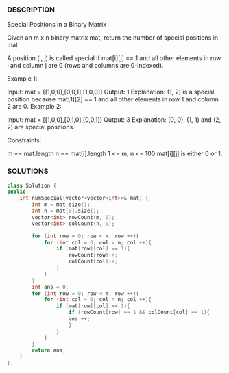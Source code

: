 ### DESCRIPTION

Special Positions in a Binary Matrix

Given an m x n binary matrix mat, return the number of special positions in mat.

A position (i, j) is called special if mat[i][j] == 1 and all other elements in row i and column j are 0 (rows and columns are 0-indexed).

 

Example 1:


Input: mat = [[1,0,0],[0,0,1],[1,0,0]]
Output: 1
Explanation: (1, 2) is a special position because mat[1][2] == 1 and all other elements in row 1 and column 2 are 0.
Example 2:


Input: mat = [[1,0,0],[0,1,0],[0,0,1]]
Output: 3
Explanation: (0, 0), (1, 1) and (2, 2) are special positions.
 

Constraints:

m == mat.length
n == mat[i].length
1 <= m, n <= 100
mat[i][j] is either 0 or 1.





### SOLUTIONS

```c++
class Solution {
public:
    int numSpecial(vector<vector<int>>& mat) {
        int m = mat.size();
        int n = mat[0].size();
        vector<int> rowCount(m, 0);
        vector<int> colCount(n, 0);

        for (int row = 0; row < m; row ++){
            for (int col = 0; col < n; col ++){
                if (mat[row][col] == 1){
                    rowCount[row]++;
                    colCount[col]++;
                }
            }
        }
        int ans = 0;
        for (int row = 0; row < m; row ++){
            for (int col = 0; col < n; col ++){
                if (mat[row][col] == 1){
                    if (rowCount[row] == 1 && colCount[col] == 1){
                    ans ++;
                    }
                }
            }
        }
        return ans;
    }
};
```

